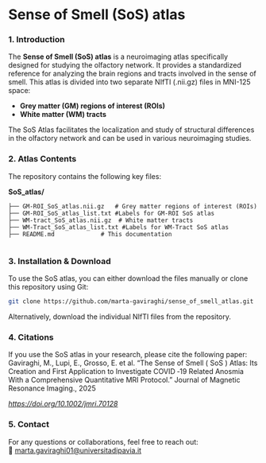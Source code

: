 # **Sense of Smell (SoS) atlas** 

### **1. Introduction** 
The **Sense of Smell (SoS) atlas** is a neuroimaging atlas specifically designed for studying the olfactory network. It provides a standardized reference for analyzing the brain regions and tracts involved in the sense of smell.
This atlas is divided into two separate NIfTI (.nii.gz) files in MNI-125 space:
- **Grey matter (GM) regions of interest (ROIs)**
- **White matter (WM) tracts**

The SoS Atlas facilitates the localization and study of structural differences in the olfactory network and can be used in various neuroimaging studies.

### **2. Atlas Contents**  
The repository contains the following key files:  

**SoS_atlas/**  
```
├── GM-ROI_SoS_atlas.nii.gz   # Grey matter regions of interest (ROIs)
├── GM-ROI_SoS_atlas_list.txt #Labels for GM-ROI SoS atlas
├── WM-tract_SoS_atlas.nii.gz  # White matter tracts
├── WM-Tract_SoS_atlas_list.txt #Labels for WM-Tract SoS atlas
├── README.md             # This documentation


```
### **3. Installation & Download**  
To use the SoS atlas, you can either download the files manually or clone this repository using Git:  

```bash
git clone https://github.com/marta-gaviraghi/sense_of_smell_atlas.git

```

Alternatively, download the individual NIfTI files from the repository.

### **4. Citations**  
If you use the SoS atlas in your research, please cite the following paper: Gaviraghi, M., Lupi, E., Grosso, E. et al. “The Sense of Smell ( SoS ) Atlas: Its Creation and First Application to Investigate COVID ‐19 Related Anosmia With a Comprehensive Quantitative MRI Protocol.” Journal of Magnetic Resonance Imaging., 2025

*https://doi.org/10.1002/jmri.70128*  

### **5. Contact**  
For any questions or collaborations, feel free to reach out:  
📧 marta.gaviraghi01@universitadipavia.it 


